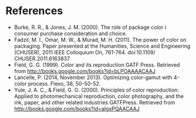 # References

- Burke, R. R., & Jones, J. M. (2000). The role of package color i consumer purchase consideration and choice.
- Fadzil, M. I., Omar, M. W., & Murad, M. H. (2011). The power of color on packaging. Paper presented at the Humanities, Science and Engineering (CHUSER), 2011 IEEE Colloquium On, 761-764. doi:10.1109/ CHUSER.2011.6163837
- Field, G. G. (1999). Color and its reproduction GATF Press. Retrieved from http://books.google.com/books?id=bLPOAAAACAAJ
- Lancelle, P. (2014, November 2013). Optimizing color-gamut with 4-color process. Flexo, 38, 50-50-52.
- Yule, J. A. C., & Field, G. G. (2000). Principles of color reproduction: Applied to photomechanical reproduction, color photography, and the ink, paper, and other related industries GATFPress. Retrieved from http://books.google.com/books?id=aIgxPQAACAAJ
